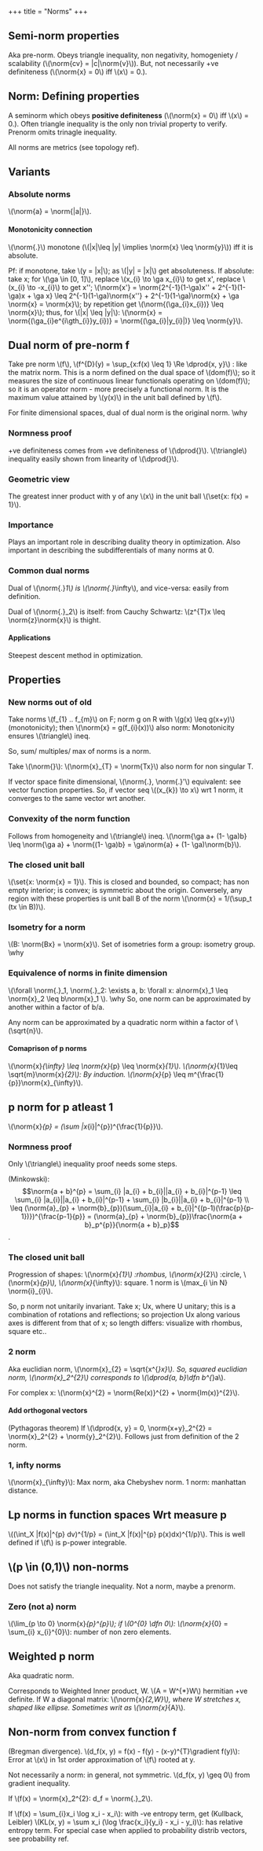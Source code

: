 +++
title = "Norms"
+++

## Semi-norm properties
Aka pre-norm. Obeys triangle inequality, non negativity, homogeniety / scalability (\\(\norm{cv} = |c|\norm{v}\\)). But, not necessarily +ve definiteness (\\(\norm{x} = 0\\) iff \\(x\\) = 0.).

## Norm: Defining properties
A seminorm which obeys **positive definiteness** (\\(\norm{x} = 0\\) iff \\(x\\) = 0.). Often triangle inequality is the only non trivial property to verify. Prenorm omits trinagle inequality.

All norms are metrics (see topology ref).

## Variants
### Absolute norms
\\(\norm{a} = \norm{|a|}\\).

#### Monotonicity connection
\\(\norm{.}\\) monotone (\\(|x|\leq |y| \implies \norm{x} \leq \norm{y}\\)) iff it is absolute.

Pf: if monotone, take \\(y = |x|\\); as \\(|y| = |x|\\) get absoluteness. If absolute: take x; for \\(\ga \in [0, 1]\\), replace \\(x_{i} \to \ga x_{i}\\) to get x', replace \\(x_{i} \to -x_{i}\\) to get x''; \\(\norm{x'} = \norm{2^{-1}(1-\ga)x'' + 2^{-1}(1-\ga)x + \ga x} \leq 2^{-1}(1-\ga)\norm{x''} + 2^{-1}(1-\ga)\norm{x} + \ga \norm{x} = \norm{x}\\); by repetition get \\(\norm{(\ga_{i}x_{i})} \leq \norm{x}\\); thus, for \\(|x| \leq |y|\\): \\(\norm{x} = \norm{(\ga_{i}e^{i\gth_{i}}y_{i})} = \norm{(\ga_{i}|y_{i}|)} \leq \norm{y}\\).

## Dual norm of pre-norm f
Take pre norm \\(f\\), \\(f^{D}(y) = \sup_{x:f(x) \leq 1} \Re \dprod{x, y}\\) : like the matrix norm. This is a norm defined on the dual space of \\(dom(f)\\); so it measures the size of continuous linear functionals operating on \\(dom(f)\\); so it is an operator norm - more precisely a functional norm. It is the maximum value attained by \\(y(x)\\) in the unit ball defined by \\(f\\).

For finite dimensional spaces, dual of dual norm is the original norm. \why

### Normness proof
+ve definiteness comes from +ve definiteness of \\(\dprod{}\\). \\(\triangle\\) inequality easily shown from linearity of \\(\dprod{}\\).

### Geometric view
The greatest inner product with y of any \\(x\\) in the unit ball \\(\set{x: f(x) = 1}\\).

### Importance
Plays an important role in describing duality theory in optimization. Also important in describing the subdifferentials of many norms at 0.

### Common dual norms
Dual of \\(\norm{.}_1\\) is \\(\norm{.}_\infty\\), and vice-versa: easily from definition.

Dual of \\(\norm{.}_2\\) is itself: from Cauchy Schwartz: \\(z^{T}x \leq \norm{z}\norm{x}\\) is thight.

#### Applications
Steepest descent method in optimization.

## Properties
### New norms out of old
Take norms \\(f_{1} .. f_{m}\\) on F; norm g on R with \\(g(x) \leq g(x+y)\\) (monotonicity); then \\(\norm{x} = g(f_{i}(x))\\) also norm: Monotonicity ensures \\(\triangle\\) ineq.

So, sum/ multiples/ max of norms is a norm.

Take \\(\norm{}\\): \\(\norm{x}_{T} = \norm{Tx}\\) also norm for non singular T.

If vector space finite dimensional, \\(\norm{.}, \norm{.}'\\) equivalent: see vector function properties. So, if vector seq \\((x_{k}) \to x\\) wrt 1 norm, it converges to the same vector wrt another.

### Convexity of the norm function
Follows from homogeneity and \\(\triangle\\) ineq. \\(\norm{\ga a+ (1- \ga)b} \leq \norm{\ga a} + \norm{(1- \ga)b} = \ga\norm{a} + (1- \ga)\norm{b}\\).

### The closed unit ball
\\(\set{x: \norm{x} = 1}\\). This is closed and bounded, so compact; has non empty interior; is convex; is symmetric about the origin. Conversely, any region with these properties is unit ball B of the norm \\(\norm{x} = 1/(\sup_t (tx \in B))\\).



### Isometry for a norm
\\(B: \norm{Bx} = \norm{x}\\). Set of isometries form a group: isometry group. \why

### Equivalence of norms in finite dimension
\\(\forall \norm{.}_1, \norm{.}_2: \exists a, b: \forall x: a\norm{x}_1 \leq \norm{x}_2 \leq b\norm{x}_1 \\). \why So, one norm can be approximated by another within a factor of b/a.

Any norm can be approximated by a quadratic norm within a factor of \\(\sqrt{n}\\).

#### Comaprison of p norms
\\(\norm{x}_{\infty} \leq \norm{x}_{p} \leq \norm{x}_{1}\\). \\(\norm{x}_{1}\leq \sqrt{m}\norm{x}_{2}\\): By induction. \\(\norm{x}_{p} \leq m^{\frac{1}{p}}\norm{x}_{\infty}\\).

## p norm for p atleast 1
\\(\norm{x}_{p} = (\sum |x_{i}|^{p})^{\frac{1}{p}}\\).

### Normness proof
Only \\(\triangle\\) inequality proof needs some steps.

(Minkowski): 
$$\norm{a + b}^{p} = \sum_{i} |a_{i} + b_{i}||a_{i} + b_{i}|^{p-1} \leq \sum_{i} |a_{i}||a_{i} + b_{i}|^{p-1} + \sum_{i} |b_{i}||a_{i} + b_{i}|^{p-1} \\
\leq (\norm{a}_{p} + \norm{b}_{p})(\sum_{i}|a_{i} + b_{i}|^{(p-1)(\frac{p}{p-1})})^{\frac{p-1}{p}} = (\norm{a}_{p} + \norm{b}_{p})\frac{\norm{a + b}_p^{p}}{\norm{a + b}_p}$$.

### The closed unit ball
Progression of shapes: \\(\norm{x}_{1}\\) :rhombus, \\(\norm{x}_{2}\\) :circle, \\(\norm{x}_{p}\\), \\(\norm{x}_{\infty}\\): square. 1 norm is \\(max_{i \in N} \norm{i}_{i}\\).

So, p norm not unitarily invariant. Take x; Ux, where U unitary; this is a combination of rotations and reflections; so projection Ux along various axes is different from that of x; so length differs: visualize with rhombus, square etc..

### 2 norm
Aka euclidian norm, \\(\norm{x}_{2} = \sqrt{x^{*}x}\\). So, squared euclidian norm, \\(\norm{x}_2^{2}\\) corresponds to \\(\dprod{a, b}\dfn b^{*}a\\).

For complex x: \\(\norm{x}^{2} = \norm{Re(x)}^{2} + \norm{Im(x)}^{2}\\).

#### Add orthogonal vectors
(Pythagoras theorem) If \\(\dprod{x, y} = 0, \norm{x+y}_2^{2} = \norm{x}_2^{2} + \norm{y}_2^{2}\\). Follows just from definition of the 2 norm.

### 1, infty norms
\\(\norm{x}_{\infty}\\): Max norm, aka Chebyshev norm. 1 norm: manhattan distance.

## Lp norms in function spaces Wrt measure p
\\((\int_X |f(x)|^{p} dv)^{1/p} = (\int_X |f(x)|^{p} p(x)dx)^{1/p}\\). This is well defined if \\(f\\) is p-power integrable.

## \\(p \in (0,1)\\) non-norms
Does not satisfy the triangle inequality. Not a norm, maybe a prenorm.

### Zero (not a) norm
\\(\lim_{p \to 0} \norm{x}_{p}^{p}\\); if \\(0^{0} \dfn 0\\): \\(\norm{x}_{0} = \sum_{i} x_{i}^{0}\\): number of non zero elements.

## Weighted p norm
Aka quadratic norm.

Corresponds to Weighted Inner product, W. \\(A = W^{*}W\\) hermitian +ve definite. If W a diagonal matrix: \\(\norm{x}_{2,W}\\), where W stretches x, shaped like ellipse. Sometimes writ as \\(\norm{x}_{A}\\).

## Non-norm from convex function f
(Bregman divergence). \\(d_f(x, y) = f(x) - f(y) - (x-y)^{T}\gradient f(y)\\): Error at \\(x\\) in 1st order approximation of \\(f\\) rooted at y.

Not necessarily a norm: in general, not symmetric. \\(d_f(x, y) \geq 0\\) from gradient inequality.

If \\(f(x) = \norm{x}_2^{2}: d_f = \norm{.}_2\\).

If \\(f(x) = \sum_{i}x_i \log x_i - x_i\\): with -ve entropy term, get (Kullback, Leibler) \\(KL(x, y) = \sum x_i (\log \frac{x_i}{y_i} - x_i - y_i)\\): has relative entropy term. For special case when applied to probability distrib vectors, see probability ref.

